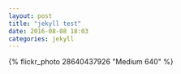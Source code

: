 ```yaml
---
layout: post
title: "jekyll test"
date: 2016-08-08 18:03
categories: jekyll
---
```

{% flickr_photo 28640437926 "Medium 640" %}

